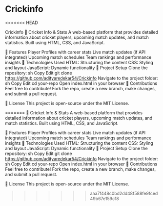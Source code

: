 # Crickinfo
<<<<<<< HEAD

Crickinfo
🏏 Cricket Info & Stats A web-based platform that provides detailed information about cricket players, upcoming match updates, and match statistics. Built using HTML, CSS, and JavaScript.

🌟 Features Player Profiles with career stats Live match updates (if API integrated) Upcoming match schedules Team rankings and performance insights 🚀 Technologies Used HTML: Structuring the content CSS: Styling and layout JavaScript: Dynamic functionality 📂 Project Setup Clone the repository: sh Copy Edit git clone https://github.com/adityaredekar54/Crickinfo Navigate to the project folder: sh Copy Edit cd your-repo Open index.html in your browser 📢 Contributions Feel free to contribute! Fork the repo, create a new branch, make changes, and submit a pull request.

📜 License This project is open-source under the MIT License.

=======
🏏 Cricket Info & Stats
A web-based platform that provides detailed information about cricket players, upcoming match updates, and match statistics. Built using HTML, CSS, and JavaScript.

🌟 Features
Player Profiles with career stats
Live match updates (if API integrated)
Upcoming match schedules
Team rankings and performance insights
🚀 Technologies Used
HTML: Structuring the content
CSS: Styling and layout
JavaScript: Dynamic functionality
📂 Project Setup
Clone the repository:
sh
Copy
Edit
git clone https://github.com/adityaredekar54/Crickinfo
Navigate to the project folder:
sh
Copy
Edit
cd your-repo
Open index.html in your browser
📢 Contributions
Feel free to contribute! Fork the repo, create a new branch, make changes, and submit a pull request.

📜 License
This project is open-source under the MIT License.
>>>>>>> aaa7f448c0bd2dd48f588fe9fced49b67e159c18
